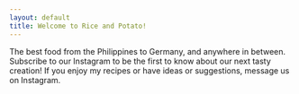 ```yaml
--- 
layout: default
title: Welcome to Rice and Potato!
---
```


The best food from the Philippines to Germany, and anywhere in between. 
Subscribe to our Instagram to be the first to know about our next tasty creation!
If you enjoy my recipes or have ideas or suggestions, message us on Instagram. 
